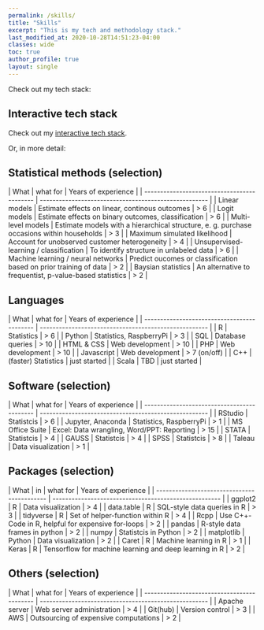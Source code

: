 ```yaml
---
permalink: /skills/
title: "Skills"
excerpt: "This is my tech and methodology stack."
last_modified_at: 2020-10-28T14:51:23-04:00
classes: wide
toc: true
author_profile: true
layout: single
---
```


Check out my tech stack:

## Interactive tech stack

Check out my <a href="/techstack/" alt="skills">interactive tech stack</a>.


Or, in more detail:

## Statistical methods (selection)

| What | what for | Years of experience |
| ------------------------------------------- | ----------------------------------------------------- |
| Linear models | Estimate effects on linear, continous outcomes | > 6 |
| Logit models | Estimate effects on binary outcomes, classification | > 6 |
| Multi-level models | Estimate models with a hierarchical structure, e. g. purchase occasions within households | > 3 |
| Maximum simulated likelihood | Account for unobserved customer heterogeneity | > 4 |
| Unsupervised-learning / classification | To identify structure in unlabeled data | > 6 |
| Machine learning / neural networks | Predict oucomes or classification based on prior training of data | > 2 |
| Baysian statistics | An alternative to frequentist, p-value-based statistics | > 2 |

## Languages

| What | what for | Years of experience |
| ------------------------------------------- | ----------------------------------------------------- |
| R | Statistics | > 6 |
| Python | Statistics, RaspberryPi | > 3 |
| SQL | Database queries | > 10 |
| HTML & CSS | Web development | > 10 |
| PHP | Web development | > 10 |
| Javascript | Web development | > 7 (on/off) |
| C++ | (faster) Statistics | just started |
| Scala | TBD | just started |

## Software (selection)

| What | what for | Years of experience |
| ------------------------------------------- | ----------------------------------------------------- |
| RStudio | Statistcis | > 6 |
| Jupyter, Anaconda | Statistics, RaspberryPi | > 1 |
| MS Office Suite | Excel: Data wrangling, Word/PPT: Reporting | > 15 |
| STATA | Statistcis | > 4 |
| GAUSS | Statistcis | > 4 |
| SPSS | Statistcis | > 8 |
| Taleau | Data visualization | > 1 |

## Packages (selection)

| What | in | what for | Years of experience |
| ------------------------------------------- | ----------------------------------------------------- |
| ggplot2 | R | Data visualization | > 4 |
| data.table | R | SQL-style data queries in R | > 3 |
| tidyverse | R | Set of helper-function within R | > 4 |
| Rcpp | Use C++-Code in R, helpful for expensive for-loops | > 2 |
| pandas | R-style data frames in python | > 2 |
| numpy | Statistcis in Python | > 2 |
| matplotlib | Python | Data visualization | > 2 |
| Caret | R | Machine learning in R | > 1 |
| Keras | R | Tensorflow for machine learning and deep learning in R | > 2 |

## Others (selection)

| What | what for | Years of experience |
| ------------------------------------------- | ----------------------------------------------------- |
| Apache server | Web server administration | > 4 |
| Git(hub) | Version control | > 3 |
| AWS | Outsourcing of expensive computations | > 2 |
